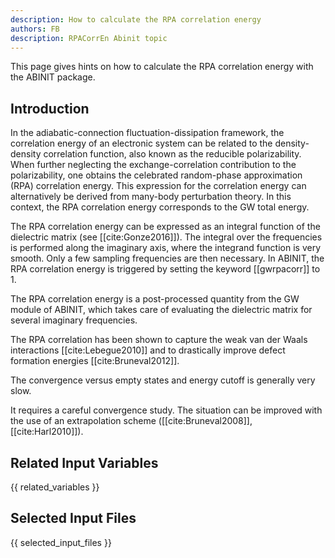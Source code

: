 ```yaml
---
description: How to calculate the RPA correlation energy
authors: FB
description: RPACorrEn Abinit topic
---
```


This page gives hints on how to calculate the RPA correlation energy with the ABINIT package.

## Introduction

In the adiabatic-connection fluctuation-dissipation framework, the correlation
energy of an electronic system can be related to the density-density
correlation function, also known as the reducible polarizability. When further
neglecting the exchange-correlation contribution to the polarizability, one
obtains the celebrated random-phase approximation (RPA) correlation energy.
This expression for the correlation energy can alternatively be derived from
many-body perturbation theory. In this context, the RPA correlation energy
corresponds to the GW total energy.

The RPA correlation energy can be expressed as an integral function of the
dielectric matrix (see [[cite:Gonze2016]]). The integral over the frequencies
is performed along the imaginary axis, where the integrand function is very
smooth. Only a few sampling frequencies are then necessary. In ABINIT, the RPA
correlation energy is triggered by setting the keyword [[gwrpacorr]] to 1.

The RPA correlation energy is a post-processed quantity from the GW module of
ABINIT, which takes care of evaluating the dielectric matrix for several
imaginary frequencies.

The RPA correlation has been shown to capture the weak van der Waals
interactions [[cite:Lebegue2010]] and to drastically improve defect formation
energies [[cite:Bruneval2012]].

The convergence versus empty states and energy cutoff is generally very slow.

It requires a careful convergence study. The situation can be improved with
the use of an extrapolation scheme ([[cite:Bruneval2008]], [[cite:Harl2010]]).



## Related Input Variables

{{ related_variables }}

## Selected Input Files

{{ selected_input_files }}

